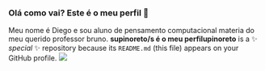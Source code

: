 ### Olá como vai? Este é o meu perfil 🙈

Meu nome é Diego e sou aluno de pensamento computacional materia do meu querido professor bruno.
**supinoreto/s é o meu perfilupinoreto** is a ✨ _special_ ✨ repository because its `README.md` (this file) appears on your GitHub profile.
![](https://media.tenor.com/7Ypq9_9najcAAAAd/thumbs-up-double-thumbs-up.gif)
